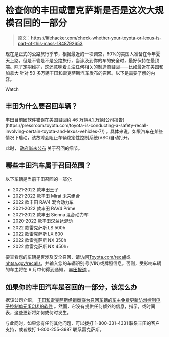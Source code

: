 # 检查你的丰田或雷克萨斯是否是这次大规模召回的一部分

> 原文：<https://lifehacker.com/check-whether-your-toyota-or-lexus-is-part-of-this-mass-1848792653>

现在是正式的公路旅行季节，根据最近的一项调查，80%的美国人准备在今年夏天上路。但是不管是不是公路旅行，当涉及到你的车的安全时，最好保持在最顶端。除了定期维护，这还意味着关注任何相关的制造商召回——比如最近在美国和加拿大 针对 50 多万辆丰田和雷克萨斯汽车发布的召回。以下是需要了解的内容。

Watch

## 丰田为什么要召回车辆？

丰田目前因软件错误在美国召回约 46 万辆[4.1 万辆](http://media.toyota.ca/releases/toyota-is-conducting-a-safety-recall-involving-certain-toyota-vehicles-6869312#:~:text=TORONTO%2C%20Ontario%20%E2%80%93%20April%2013%2C,are%20involved%20in%20this%20recall.)[公司报告](https://pressroom.toyota.com/toyota-is-conducting-a-safety-recall-involving-certain-toyota-and-lexus-vehicles-7/) 。具体来说，如果汽车在某些情况下启动，该故障会阻止车辆稳定性控制系统(VSC)自动打开。

此时， [政府尚未公布](https://www.carcomplaints.com/news/2022/toyota-recalls-vehicles-software-errors.shtml) 关于召回的细节。

## 哪些丰田汽车属于召回范围？

以下车辆是当前丰田召回的一部分:

*   2021-2022 款丰田王子
*   2021-2022 款丰田 Mirai 未来组合
*   2022 款丰田 RAV4 混合动力车
*   2021-2022 款丰田 RAV4 Prime
*   2021-2022 款丰田 Sienna 混合动力车
*   2020-2022 款丰田汉兰达混动
*   2022 款雷克萨斯 LS 500h
*   2022 款雷克萨斯 LX 600
*   2022 款雷克萨斯 NX 350h
*   2022 款雷克萨斯 NX 450h+

要查看您的车辆是否涉及安全召回，请访问[Toyota.com/recall](https://www.toyota.com/recall)或[nhtsa.gov/recalls](https://www.nhtsa.gov/recalls)，并输入您的车辆识别号(VIN)或牌照信息。否则，受影响车辆的车主将在 6 月中旬得到通知， [丰田报道](https://pressroom.toyota.com/toyota-is-conducting-a-safety-recall-involving-certain-toyota-and-lexus-vehicles-7/) 。

## 如果你的丰田汽车是召回的一部分，该怎么办

据该公司介绍， [丰田和雷克萨斯经销商将为召回车辆的车主免费更新防滑控制电子控制单元(ECU)的软件](https://pressroom.toyota.com/toyota-is-conducting-a-safety-recall-involving-certain-toyota-and-lexus-vehicles-7/) 。然而，它没有提供任何额外的信息，指示，或时间表，这些更新将如何或何时发生。

与此同时，如果您有任何其他问题，可以拨打 1-800-331-4331 联系丰田的客户支持，或者拨打 1-800-255-3987 联系雷克萨斯。